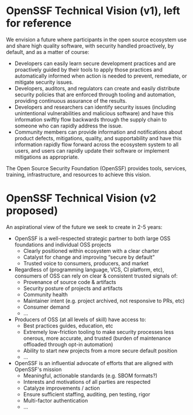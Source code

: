 # OpenSSF Technical Vision (v1), left for reference

We envision a future where participants in the open source ecosystem use and share high quality software, with security handled proactively, by default, and as a matter of course:
- Developers can easily learn secure development practices and are proactively guided by their tools to apply those practices and automatically informed when action is needed to prevent, remediate, or mitigate security issues.
- Developers, auditors, and regulators can create and easily distribute security policies that are enforced through tooling and automation, providing continuous assurance of the results.
- Developers and researchers can identify security issues (including unintentional vulnerabilities and malicious software) and have this information swiftly flow backwards through the supply chain to someone who can rapidly address the issue.
- Community members can provide information and notifications about product defects, mitigations, quality, and supportability and have this information rapidly flow forward across the ecosystem system to all users, and users can rapidly update their software or implement mitigations as appropriate.

The Open Source Security Foundation (OpenSSF) provides tools, services, training, infrastructure, and resources to achieve this vision.

# OpenSSF Technical Vision (v2 proposed)

An aspirational view of the future we seek to create in 2-5 years:

- OpenSSF is a well-respected strategic partner to both large OSS foundations and individual OSS projects
    - Clearly positioned within ecosystem with a clear charter
    - Catalyst for change and improving “secure by default”
    - Trusted voice to consumers, producers, and market
- Regardless of (programming language, VCS, CI platform, etc), consumers of OSS can rely on clear & consistent trusted signals of:
    - Provenance of source code & artifacts
    - Security posture of projects and artifacts
    - Community health
    - Maintainer intent (e.g. project archived, not responsive to PRs, etc)
    - Consumer demand
    - ...
- Producers of OSS (at all levels of skill) have access to:
    - Best practices guides, education, etc
    - Extremely low-friction tooling to make security processes less onerous, more accurate, and trusted (burden of maintenance offloaded through opt-in automation)
    - Ability to start new projects from a more secure default position
    - ...
- OpenSSF is an influential advocate of efforts that are aligned with OpenSSF's mission
    - Meaningful, actionable standards (e.g. SBOM formats?)
    - Interests and motivations of all parties are respected
    - Catalyze improvements / action
    - Ensure sufficient staffing, auditing, pen testing, rigor
    - Multi-factor authentication
    - ...
